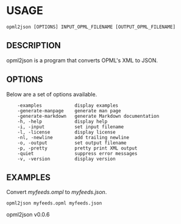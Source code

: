 
# USAGE

	opml2json [OPTIONS] INPUT_OPML_FILENAME [OUTPUT_OPML_FILENAME]

## DESCRIPTION


opml2json is a program that converts OPML's XML to JSON.


## OPTIONS

Below are a set of options available.

```
    -examples            display examples
    -generate-manpage    generate man page
    -generate-markdown   generate Markdown documentation
    -h, -help            display help
    -i, -input           set input filename
    -l, -license         display license
    -nl, -newline        add trailing newline
    -o, -output          set output filename
    -p, -pretty          pretty print XML output
    -quiet               suppress error messages
    -v, -version         display version
```


## EXAMPLES


Convert *myfeeds.ompl* to *myfeeds.json*.

    opml2json myfeeds.opml myfeeds.json


opml2json v0.0.6
